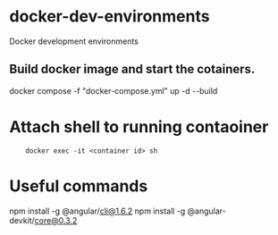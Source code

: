# docker-dev-environments
Docker development environments


## Build docker image and start the cotainers.
docker compose -f "docker-compose.yml" up -d --build


# Attach shell to running contaoiner
```
    docker exec -it <container id> sh
```



# Useful commands
npm install -g @angular/cli@1.6.2
npm install -g @angular-devkit/core@0.3.2